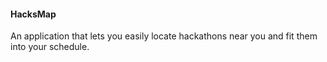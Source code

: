 <h4>HacksMap</h4>

An application that lets you easily locate hackathons near you and fit them into your schedule.